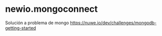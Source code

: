 # newio.mongoconnect
Solución a problema de mongo https://nuwe.io/dev/challenges/mongodb-getting-started
